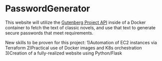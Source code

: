 # PasswordGenerator

This website will utilize the [Gutenberg Project API](https://github.com/c-w/gutenberg-http/) inside of a Docker container to fetch the text of classic novels, and use that text to generate secure passwords that meet requirements.

New skills to be proven for this project:
1)Automation of EC2 instances via Terraform
2)Practical use of Docker images and K8s orchestration
3)Creation of a fully-realized website using Python/Flask
